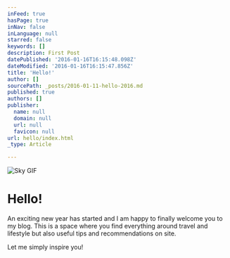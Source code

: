 ```yaml
---
inFeed: true
hasPage: true
inNav: false
inLanguage: null
starred: false
keywords: []
description: First Post
datePublished: '2016-01-16T16:15:48.098Z'
dateModified: '2016-01-16T16:15:47.856Z'
title: 'Hello!'
author: []
sourcePath: _posts/2016-01-11-hello-2016.md
published: true
authors: []
publisher:
  name: null
  domain: null
  url: null
  favicon: null
url: hello/index.html
_type: Article

---
```

![Sky GIF](https://s3-us-west-2.amazonaws.com/the-grid-img/p/290fb7c5b33c5e4ccbe267808f7ed35778b7cafd.gif)

# Hello!

An exciting new year has started and I am happy to finally welcome you to my blog. This is a space where you find everything around travel and lifestyle but also useful tips and recommendations on site. 

Let me simply inspire you!